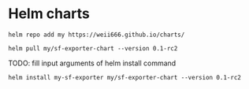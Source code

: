 # Helm charts

```
helm repo add my https://weii666.github.io/charts/

helm pull my/sf-exporter-chart --version 0.1-rc2
```


TODO: fill input arguments of helm install command

```
helm install my-sf-exporter my/sf-exporter-chart --version 0.1-rc2
```
